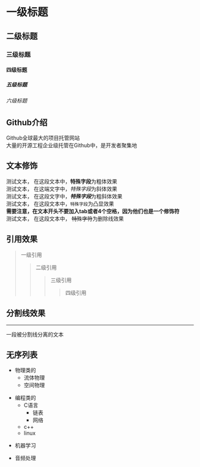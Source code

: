 # 一级标题
## 二级标题
### 三级标题
#### 四级标题
##### 五级标题
###### 六级标题

## Github介绍

   Github全球最大的项目托管网站<br>大量的开源工程企业级托管在Github中，是开发者聚集地

## 文本修饰

   测试文本， 在这段文本中，**特殊字段**为粗体效果<br>
   测试文本， 在这端文字中，*特殊字段*为斜体效果<br>
   测试文本， 在这段文字中，***特殊字段***为粗斜体效果<br>
   测试文本， 在这段文本中，`特殊字段`为凸显效果<br>
   **需要注意，在文本开头不要加入tab或者4个空格，因为他们也是一个修饰符**<br>
   测试文本， 在这段文本中， ~~特殊字符~~为删除线效果<br>

## 引用效果

> 一级引用
>> 二级引用
>>> 三级引用
>>>> 四级引用

## 分割线效果
---
一段被分割线分离的文本

## 无序列表

* 物理类的
  * 流体物理
  * 空间物理
+ 编程类的
  * C语言
    * 链表
    * 网络
  * c++
  * linux
- 机器学习
* 音频处理
